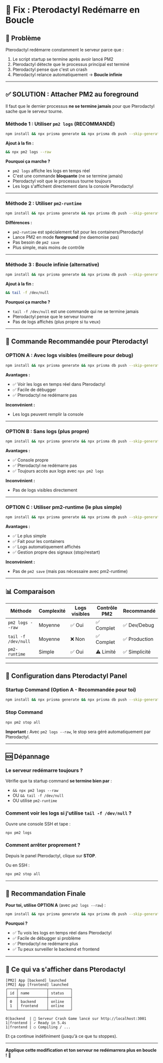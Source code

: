 # 🔄 Fix : Pterodactyl Redémarre en Boucle

## 🚨 Problème

Pterodactyl redémarre constamment le serveur parce que :
1. Le script startup se termine après avoir lancé PM2
2. Pterodactyl détecte que le processus principal est terminé
3. Pterodactyl pense que c'est un crash
4. Pterodactyl relance automatiquement → **Boucle infinie**

---

## ✅ SOLUTION : Attacher PM2 au foreground

Il faut que le dernier processus **ne se termine jamais** pour que Pterodactyl sache que le serveur tourne.

### **Méthode 1 : Utiliser `pm2 logs` (RECOMMANDÉ)**

```bash
npm install && npx prisma generate && npx prisma db push --skip-generate && npm run build && npx pm2 delete all || true && npx pm2 start ecosystem.config.js && npx pm2 save && npx pm2 logs --raw
```

**Ajout à la fin :**
```bash
&& npx pm2 logs --raw
```

**Pourquoi ça marche ?**
- `pm2 logs` affiche les logs en temps réel
- C'est une commande **bloquante** (ne se termine jamais)
- Pterodactyl voit que le processus tourne toujours
- Les logs s'affichent directement dans la console Pterodactyl

---

### **Méthode 2 : Utiliser `pm2-runtime`**

```bash
npm install && npx prisma generate && npx prisma db push --skip-generate && npm run build && npx pm2-runtime start ecosystem.config.js
```

**Différences :**
- `pm2-runtime` est spécialement fait pour les containers/Pterodactyl
- Lance PM2 en mode **foreground** (ne daemonise pas)
- Pas besoin de `pm2 save`
- Plus simple, mais moins de contrôle

---

### **Méthode 3 : Boucle infinie (alternative)**

```bash
npm install && npx prisma generate && npx prisma db push --skip-generate && npm run build && npx pm2 delete all || true && npx pm2 start ecosystem.config.js && npx pm2 save && tail -f /dev/null
```

**Ajout à la fin :**
```bash
&& tail -f /dev/null
```

**Pourquoi ça marche ?**
- `tail -f /dev/null` est une commande qui ne se termine jamais
- Pterodactyl pense que le serveur tourne
- Pas de logs affichés (plus propre si tu veux)

---

## 🎯 Commande Recommandée pour Pterodactyl

### **OPTION A : Avec logs visibles (meilleure pour debug)**

```bash
npm install && npx prisma generate && npx prisma db push --skip-generate && npm run build && npx pm2 delete all || true && npx pm2 start ecosystem.config.js && npx pm2 save && npx pm2 logs --raw
```

**Avantages :**
- ✅ Voir les logs en temps réel dans Pterodactyl
- ✅ Facile de débugger
- ✅ Pterodactyl ne redémarre pas

**Inconvénient :**
- Les logs peuvent remplir la console

---

### **OPTION B : Sans logs (plus propre)**

```bash
npm install && npx prisma generate && npx prisma db push --skip-generate && npm run build && npx pm2 delete all || true && npx pm2 start ecosystem.config.js && npx pm2 save && tail -f /dev/null
```

**Avantages :**
- ✅ Console propre
- ✅ Pterodactyl ne redémarre pas
- ✅ Toujours accès aux logs avec `npx pm2 logs`

**Inconvénient :**
- Pas de logs visibles directement

---

### **OPTION C : Utiliser pm2-runtime (le plus simple)**

```bash
npm install && npx prisma generate && npx prisma db push --skip-generate && npm run build && npx pm2-runtime start ecosystem.config.js
```

**Avantages :**
- ✅ Le plus simple
- ✅ Fait pour les containers
- ✅ Logs automatiquement affichés
- ✅ Gestion propre des signaux (stop/restart)

**Inconvénient :**
- Pas de `pm2 save` (mais pas nécessaire avec pm2-runtime)

---

## 📊 Comparaison

| Méthode | Complexité | Logs visibles | Contrôle PM2 | Recommandé |
|---------|-----------|---------------|--------------|------------|
| `pm2 logs --raw` | Moyenne | ✅ Oui | ✅ Complet | ✅ Dev/Debug |
| `tail -f /dev/null` | Moyenne | ❌ Non | ✅ Complet | ✅ Production |
| `pm2-runtime` | Simple | ✅ Oui | ⚠️ Limité | ✅ Simplicité |

---

## 🔧 Configuration dans Pterodactyl Panel

### **Startup Command (Option A - Recommandée pour toi)**

```bash
npm install && npx prisma generate && npx prisma db push --skip-generate && npm run build && npx pm2 delete all || true && npx pm2 start ecosystem.config.js && npx pm2 save && npx pm2 logs --raw
```

### **Stop Command**

```bash
npx pm2 stop all
```

**Important :** Avec `pm2 logs --raw`, le stop sera géré automatiquement par Pterodactyl.

---

## 🆘 Dépannage

### **Le serveur redémarre toujours ?**

Vérifie que ta startup command **se termine bien par** :
- `&& npx pm2 logs --raw`
- OU `&& tail -f /dev/null`
- OU utilise `pm2-runtime`

### **Comment voir les logs si j'utilise `tail -f /dev/null` ?**

Ouvre une console SSH et tape :
```bash
npx pm2 logs
```

### **Comment arrêter proprement ?**

Depuis le panel Pterodactyl, clique sur **STOP**.

Ou en SSH :
```bash
npx pm2 stop all
```

---

## 🎯 Recommandation Finale

**Pour toi, utilise OPTION A** (avec `pm2 logs --raw`) :
```bash
npm install && npx prisma generate && npx prisma db push --skip-generate && npm run build && npx pm2 delete all || true && npx pm2 start ecosystem.config.js && npx pm2 save && npx pm2 logs --raw
```

**Pourquoi ?**
- ✅ Tu vois les logs en temps réel dans Pterodactyl
- ✅ Facile de débugger si problème
- ✅ Pterodactyl ne redémarre plus
- ✅ Tu peux surveiller le backend et frontend

---

## 📝 Ce qui va s'afficher dans Pterodactyl

```
[PM2] App [backend] launched
[PM2] App [frontend] launched
┌────┬─────────────┬──────────┐
│ id │ name        │ status   │
├────┼─────────────┼──────────┤
│ 0  │ backend     │ online   │
│ 1  │ frontend    │ online   │
└────┴─────────────┴──────────┘

0|backend  | 🚀 Serveur Crash Game lancé sur http://localhost:3001
1|frontend | ✓ Ready in 5.4s
1|frontend | ○ Compiling / ...
```

Et ça continue indéfiniment (jusqu'à ce que tu stoppes).

---

**Applique cette modification et ton serveur ne redémarrera plus en boucle !** 🚀
